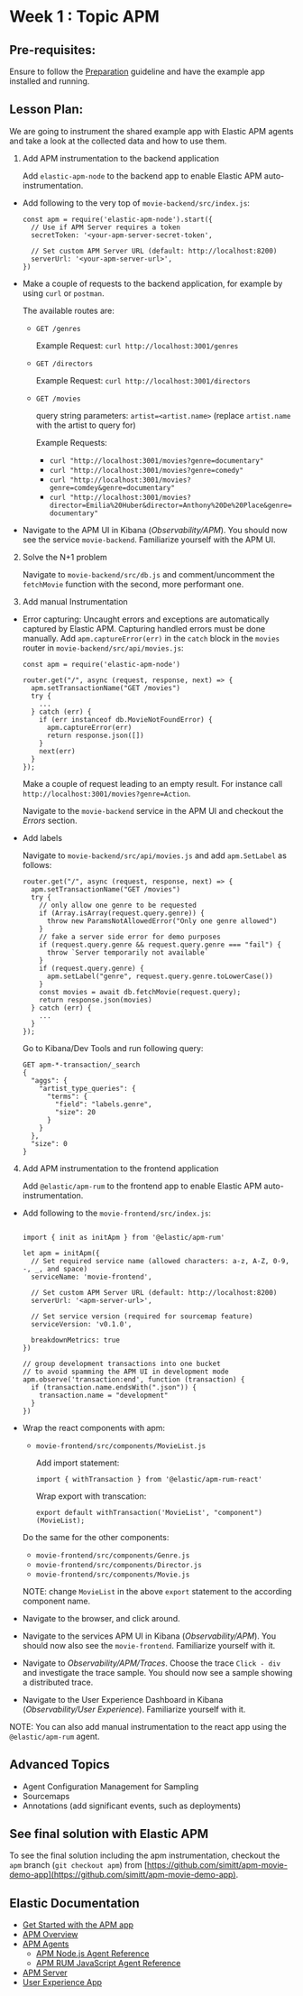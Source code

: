 # Week 1 : Topic APM

## Pre-requisites:

Ensure to follow the [Preparation](./preparation.md) guideline and have the example app installed and running. 

## Lesson Plan:

We are going to instrument the shared example app with Elastic APM agents and take a look at the collected data and how to use them. 

1. Add APM instrumentation to the backend application

    Add `elastic-apm-node` to the backend app to enable Elastic APM auto-instrumentation. 

  * Add following to the very top of `movie-backend/src/index.js`:
    ```
    const apm = require('elastic-apm-node').start({
      // Use if APM Server requires a token
      secretToken: '<your-apm-server-secret-token',

      // Set custom APM Server URL (default: http://localhost:8200)
      serverUrl: '<your-apm-server-url>',
    })
    ```
  * Make a couple of requests to the backend application, for example by using `curl` or `postman`. 

    The available routes are:
    * `GET /genres`

      Example Request: `curl http://localhost:3001/genres`

    * `GET /directors`

      Example Request: `curl http://localhost:3001/directors`

    * `GET /movies`

      query string parameters: `artist=<artist.name>` (replace `artist.name` with the artist to query for)

      Example Requests: 
      * `curl "http://localhost:3001/movies?genre=documentary"`
      * `curl "http://localhost:3001/movies?genre=comedy"`
      * `curl "http://localhost:3001/movies?genre=comdey&genre=documentary"`
      * `curl "http://localhost:3001/movies?director=Emilia%20Huber&director=Anthony%20De%20Place&genre=documentary"`

  * Navigate to the APM UI in Kibana (_Observability/APM_). You should now see the service `movie-backend`. Familiarize yourself with the APM UI.

2. Solve the N+1 problem
   
    Navigate to `movie-backend/src/db.js` and comment/uncomment the `fetchMovie` function with the second, more performant one. 

3. Add manual Instrumentation

* Error capturing: 
  Uncaught errors and exceptions are automatically captured by Elastic APM. Capturing handled errors must be done manually.
  Add `apm.captureError(err)` in the `catch` block in the `movies` router in `movie-backend/src/api/movies.js`:
  ```
  const apm = require('elastic-apm-node')

  router.get("/", async (request, response, next) => {
    apm.setTransactionName("GET /movies")
    try {
      ...
    } catch (err) {
      if (err instanceof db.MovieNotFoundError) {
        apm.captureError(err)
        return response.json([])
      }
      next(err)
    }
  });
  ```
  Make a couple of request leading to an empty result. For instance call `http://localhost:3001/movies?genre=Action`.

  Navigate to the `movie-backend` service in the APM UI and checkout the _Errors_ section. 

* Add labels

  Navigate to `movie-backend/src/api/movies.js` and add `apm.SetLabel` as follows:
  ```
  router.get("/", async (request, response, next) => {
    apm.setTransactionName("GET /movies")
    try {
      // only allow one genre to be requested
      if (Array.isArray(request.query.genre)) {
        throw new ParamsNotAllowedError("Only one genre allowed")
      }
      // fake a server side error for demo purposes
      if (request.query.genre && request.query.genre === "fail") {
        throw `Server temporarily not available`
      }
      if (request.query.genre) {
        apm.setLabel("genre", request.query.genre.toLowerCase())
      }
      const movies = await db.fetchMovie(request.query);
      return response.json(movies)
    } catch (err) {
      ...
    }
  });
  ```

  Go to Kibana/Dev Tools and run following query:
  ```
  GET apm-*-transaction/_search
  {
    "aggs": {
      "artist_type_queries": {
        "terms": {
          "field": "labels.genre",
          "size": 20
        }
      }
    },
    "size": 0
  }
  ```

4. Add APM instrumentation to the frontend application 

    Add `@elastic/apm-rum` to the frontend app to enable Elastic APM auto-instrumentation. 

  * Add following to the `movie-frontend/src/index.js`:
    ```

    import { init as initApm } from '@elastic/apm-rum'

    let apm = initApm({
      // Set required service name (allowed characters: a-z, A-Z, 0-9, -, _, and space)
      serviceName: 'movie-frontend',

      // Set custom APM Server URL (default: http://localhost:8200)
      serverUrl: '<apm-server-url>',

      // Set service version (required for sourcemap feature)
      serviceVersion: 'v0.1.0',

      breakdownMetrics: true
    })

    // group development transactions into one bucket 
    // to avoid spamming the APM UI in development mode
    apm.observe('transaction:end', function (transaction) {
      if (transaction.name.endsWith(".json")) {
        transaction.name = "development"
      }
    })
    ```

  * Wrap the react components with apm:
    * `movie-frontend/src/components/MovieList.js`

      Add import statement: 
      ```
      import { withTransaction } from '@elastic/apm-rum-react'
      ```

      Wrap export with transcation:
      ```
      export default withTransaction('MovieList', "component")(MovieList);
      ```
    Do the same for the other components:
    * `movie-frontend/src/components/Genre.js`
    * `movie-frontend/src/components/Director.js`
    * `movie-frontend/src/components/Movie.js`

    NOTE: change `MovieList` in the above `export` statement to the according component name.

  * Navigate to the browser, and click around.
  * Navigate to the services APM UI in Kibana (_Observability/APM_). You should now also see the `movie-frontend`. Familiarize yourself with it.
  * Navigate to _Observability/APM/Traces_. Choose the trace `Click - div` and investigate the trace sample. You should now see a sample showing a distributed trace. 
  * Navigate to the User Experience Dashboard in Kibana (_Observability/User Experience_). Familiarize yourself with it.

  NOTE: You can also add manual instrumentation to the react app using the `@elastic/apm-rum` agent. 

## Advanced Topics
* Agent Configuration Management for Sampling
* Sourcemaps
* Annotations (add significant events, such as deployments)

## See final solution with Elastic APM
To see the final solution including the apm instrumentation, checkout the `apm` branch (`git checkout apm`) from [https://github.com/simitt/apm-movie-demo-app](https://github.com/simitt/apm-movie-demo-app).

## Elastic Documentation
* [Get Started with the APM app](https://www.elastic.co/guide/en/kibana/current/apm-getting-started.html)
* [APM Overview](https://www.elastic.co/guide/en/apm/get-started/current/index.html)
* [APM Agents](https://www.elastic.co/guide/en/apm/agent/index.html)
  * [APM Node.js Agent Reference](https://www.elastic.co/guide/en/apm/agent/nodejs/current/index.html)
  * [APM RUM JavaScript Agent Reference](https://www.elastic.co/guide/en/apm/agent/rum-js/current/index.html)
* [APM Server](https://www.elastic.co/guide/en/apm/server/current/index.html)
* [User Experience App](https://www.elastic.co/guide/en/observability/current/user-experience.html)